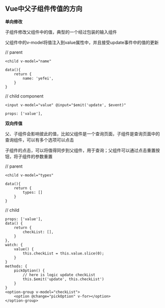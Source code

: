 

## Vue中父子组件传值的方向

**单向修改**

子组件修改父组件中的值，典型的一个经过包装的输入组件

父组件中的v-model将值注入到value属性中，并且接受update事件中的值的更新

// parent 

```
<child v-model="name"

data(){
	return {
		name: 'yefei',	
	}
}
```

// child component

```
<input v-model="value" @input="$emit('update', $event)"

props: ['value'],

```

**双向传值**

父、子组件会影响彼此的值，比如父组件是一个查询页面，子组件是查询页面中的查询组件，可以有多个选项可以点击

子组件的点击，可以将值得同步到父组件，用于查询；父组件可以通过点击重置按钮，将子组件的参数重置

// parent 

```
<child v-model="types"

data(){
	return {
		types: []
	}
}
```

// child

```
props: ['value'],
data() {
	return {
		checkList: [],
	}
},
watch: {
	value() {
		this.checkList = this.value.slice(0);
	}
}
methods: {
	pickOption() {
		// here is logic update checkList
		this.$emit('update', this.checkList')
	}
}
<option-group v-model="checkList">
	<option @change="pickOption" v-for></option>
</option-group>
```
